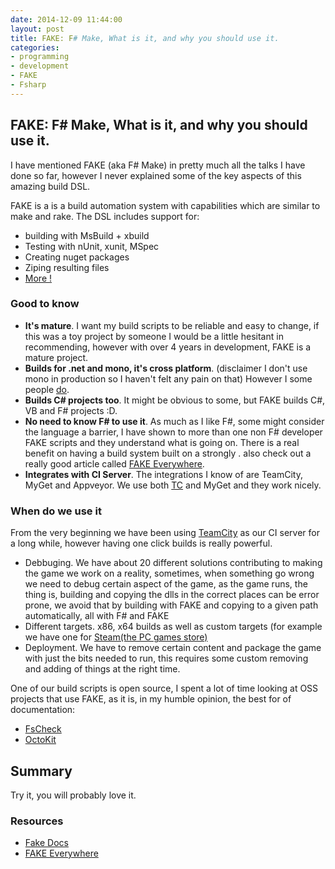 ```yaml
---
date: 2014-12-09 11:44:00
layout: post
title: FAKE: F# Make, What is it, and why you should use it.
categories:
- programming 
- development
- FAKE
- Fsharp
---
```


## FAKE: F# Make, What is it, and why you should use it.

I have mentioned FAKE (aka F# Make) in pretty much all the talks I have done so far, however I never explained some of the key aspects of this amazing build DSL.

FAKE is a is a build automation system with capabilities which are similar to make and rake. 
The DSL includes support for: 

  * building with MsBuild + xbuild
  * Testing with nUnit, xunit,  MSpec
  * Creating nuget packages
  * Ziping resulting files
  * [More !](http://fsharp.github.io/FAKE/apidocs/index.html)

### Good to know

* **It's mature**. I want my build scripts to be reliable and easy to change, if this was a  toy project by someone I would be a little hesitant in recommending, however with over 4 years in development, FAKE is a mature project.
* **Builds for .net and mono, it's cross platform**. (disclaimer I don't use mono in production so I haven't felt any pain on that) However I some people [do](http://youtu.be/Awl4vGo7Yj0?t=14m52s).
* **Builds C# projects too**. It might be obvious to some, but FAKE builds C#, VB and F# projects :D.
* **No need to know F# to use it**. As much as I like F#, some might consider the language a barrier, I have shown to more than one non F# developer FAKE scripts and they understand what is going on. There is a real benefit on having a build system built on a strongly . also check out a really good article called [FAKE Everywhere](http://www.ilker.de/fake-everywhere.html).
* **Integrates with CI Server**. The integrations I know of are TeamCity, MyGet and Appveyor. We use both [TC](http://fsharp.github.io/FAKE/teamcity.html) and MyGet and they work nicely.  

### When do we use it

From the very beginning we have been using [TeamCity](https://www.jetbrains.com/teamcity/) as our CI server for a long while, however having one click builds is really powerful.

* Debbuging. We have about 20 different solutions contributing to making the game we work on a reality, sometimes, when something go wrong we need to debug certain aspect of the game, as the game runs, the thing is, building and copying the dlls in the correct places can be error prone, we avoid that by building with FAKE and copying to a given path automatically, all with F# and FAKE
* Different targets. x86, x64 builds as well as custom targets (for example we have one for [Steam(the PC games store)](http://store.steampowered.com/app/310850/) 
* Deployment. We have to remove certain content and package the game with just the bits needed to run, this requires some custom removing and adding of things at the right time.

One of our build scripts is open source, I spent a lot of time looking at OSS projects that use FAKE, as it is, in my humble opinion, the best for of documentation: 

* [FsCheck](https://github.com/fsharp/FsCheck/blob/master/build.fsx)
* [OctoKit](https://github.com/octokit/octokit.net/blob/master/build.fsx)

## Summary

Try it, you will probably love it.


### Resources
* [Fake Docs](http://fsharp.github.io/FAKE/gettingstarted.html)
* [FAKE Everywhere](http://www.ilker.de/fake-everywhere.html)

